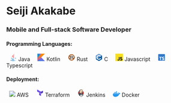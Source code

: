 # Seiji Akakabe
### Mobile and Full-stack Software Developer
#### Programming Languages: 
<span style="padding: 0px 8px 0px 8px;"><img src="res/icons/java.svg" width=20/> Java</span>
<span style="padding: 0px 8px 0px 8px;"><img src="res/icons/kotlin.svg" width=20/> Kotlin</span>
<span style="padding: 0px 8px 0px 8px;"><img src="res/icons/rust.svg" width=20/> Rust</span>
<span style="padding: 0px 8px 0px 8px;"><img src="res/icons/c.svg" width=20/> C</span>
<span style="padding: 0px 8px 0px 8px;"><img src="res/icons/js.svg" width=20/> Javascript</span>
<span style="padding: 0px 8px 0px 8px;"><img src="res/icons/ts.svg" width=20/> Typescript</span>

#### Deployment:
<span style="padding: 0px 8px 0px 8px;"><img src="res/icons/aws.png" width=20/> AWS</span>
<span style="padding: 0px 8px 0px 8px;"><img src="res/icons/terraform.svg" width=20/> Terraform</span>
<span style="padding: 0px 8px 0px 8px;"><img src="res/icons/jenkins.svg" width=20/> Jenkins</span>
<span style="padding: 0px 8px 0px 8px;"><img src="res/icons/docker.svg" width=20/> Docker</span>